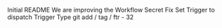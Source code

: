 Initial README
We are improving the Workflow
Secret Fix
Set Trigger to dispatch
Trigger Type
git add / tag / ftr - 32